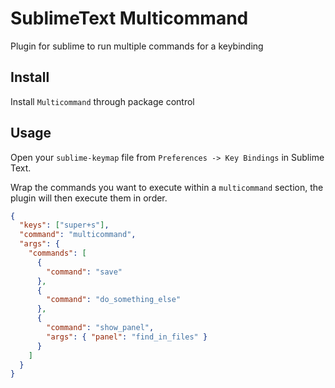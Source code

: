 # SublimeText Multicommand

Plugin for sublime to run multiple commands for a keybinding

## Install

Install `Multicommand` through package control

## Usage

Open your `sublime-keymap` file from `Preferences -> Key Bindings` in Sublime Text.

Wrap the commands you want to execute within a `multicommand` section, the plugin will then execute them in order.

```json
{
  "keys": ["super+s"],
  "command": "multicommand",
  "args": {
    "commands": [
      {
        "command": "save"
      },
      {
        "command": "do_something_else"
      },
      {
        "command": "show_panel",
        "args": { "panel": "find_in_files" }
      }
    ]
  }
}
```

